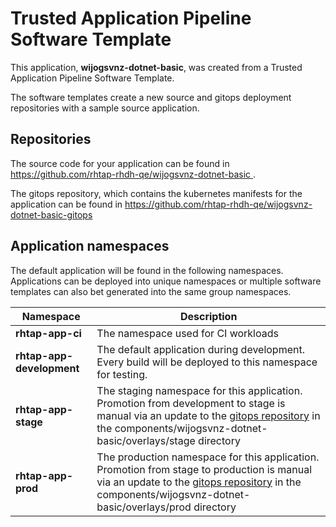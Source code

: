 # Trusted Application Pipeline Software Template

This application, **wijogsvnz-dotnet-basic**, was created from a Trusted Application Pipeline Software Template.

The software templates create a new source and gitops deployment repositories with a sample source application. 

## Repositories

The source code for your application can be found in [https://github.com/rhtap-rhdh-qe/wijogsvnz-dotnet-basic ](https://github.com/rhtap-rhdh-qe/wijogsvnz-dotnet-basic ).
 
The gitops repository, which contains the kubernetes manifests for the application can be found in 
[https://github.com/rhtap-rhdh-qe/wijogsvnz-dotnet-basic-gitops ](https://github.com/rhtap-rhdh-qe/wijogsvnz-dotnet-basic-gitops ) 

## Application namespaces 

The default application will be found in the following namespaces. Applications can be deployed into unique namespaces or multiple software templates can also bet generated into the same group namespaces.  

|  Namespace   |  Description   |  
| -------- | -------- |
| **rhtap-app-ci** | The namespace used for CI workloads |
| **rhtap-app-development** | The default application during development. Every build will be deployed to this namespace for testing. |
| **rhtap-app-stage** | The staging namespace for this application. Promotion from development to stage is manual via an update to the [gitops repository](https://github.com/rhtap-rhdh-qe/wijogsvnz-dotnet-basic-gitops ) in the components/wijogsvnz-dotnet-basic/overlays/stage directory |
| **rhtap-app-prod** | The production namespace for this application. Promotion from stage to production is manual via an update to the [gitops repository](https://github.com/rhtap-rhdh-qe/wijogsvnz-dotnet-basic-gitops ) in the components/wijogsvnz-dotnet-basic/overlays/prod directory |